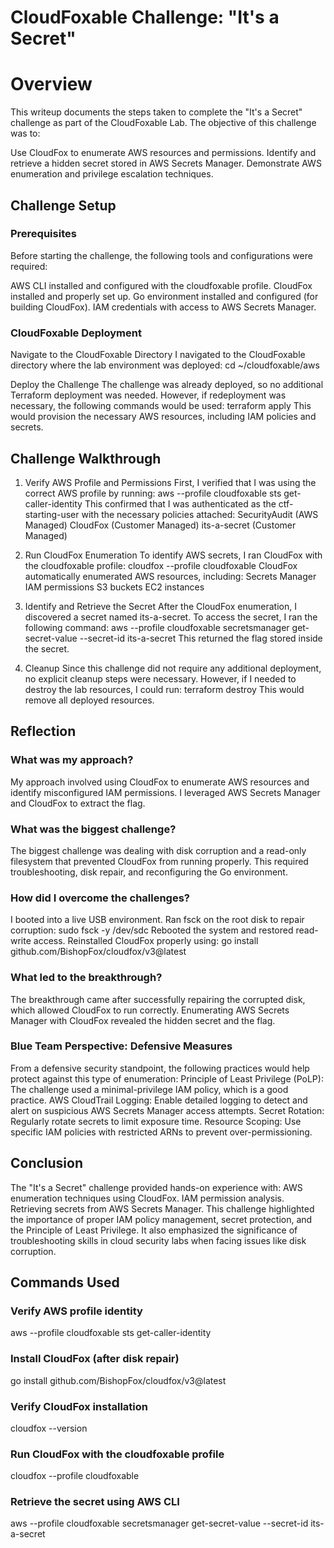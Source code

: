 # CloudFoxable Challenge: "It's a Secret"

# Overview
This writeup documents the steps taken to complete the "It's a Secret" challenge as part of the CloudFoxable Lab. The objective of this challenge was to:

Use CloudFox to enumerate AWS resources and permissions.
Identify and retrieve a hidden secret stored in AWS Secrets Manager.
Demonstrate AWS enumeration and privilege escalation techniques.

## Challenge Setup

###  Prerequisites
Before starting the challenge, the following tools and configurations were required:

 AWS CLI installed and configured with the cloudfoxable profile.
 CloudFox installed and properly set up.
 Go environment installed and configured (for building CloudFox).
 IAM credentials with access to AWS Secrets Manager.

### CloudFoxable Deployment
Navigate to the CloudFoxable Directory I navigated to the CloudFoxable directory where the lab environment was deployed:
cd ~/cloudfoxable/aws

Deploy the Challenge The challenge was already deployed, so no additional Terraform deployment was needed. However, if redeployment was necessary, the following commands would be used:
terraform apply
This would provision the necessary AWS resources, including IAM policies and secrets.

## Challenge Walkthrough
 1. Verify AWS Profile and Permissions
First, I verified that I was using the correct AWS profile by running:
aws --profile cloudfoxable sts get-caller-identity
This confirmed that I was authenticated as the ctf-starting-user with the necessary policies attached:
SecurityAudit (AWS Managed)
CloudFox (Customer Managed)
its-a-secret (Customer Managed)

 2. Run CloudFox Enumeration
To identify AWS secrets, I ran CloudFox with the cloudfoxable profile:
cloudfox --profile cloudfoxable
CloudFox automatically enumerated AWS resources, including:
Secrets Manager
IAM permissions
S3 buckets
EC2 instances

 3. Identify and Retrieve the Secret
After the CloudFox enumeration, I discovered a secret named its-a-secret.
To access the secret, I ran the following command:
aws --profile cloudfoxable secretsmanager get-secret-value --secret-id its-a-secret
This returned the flag stored inside the secret.

 4. Cleanup
Since this challenge did not require any additional deployment, no explicit cleanup steps were necessary.
However, if I needed to destroy the lab resources, I could run:
terraform destroy
This would remove all deployed resources.

## Reflection

### What was my approach?
My approach involved using CloudFox to enumerate AWS resources and identify misconfigured IAM permissions.
I leveraged AWS Secrets Manager and CloudFox to extract the flag.

### What was the biggest challenge?
The biggest challenge was dealing with disk corruption and a read-only filesystem that prevented CloudFox from running properly.
This required troubleshooting, disk repair, and reconfiguring the Go environment.

### How did I overcome the challenges?
I booted into a live USB environment.
Ran fsck on the root disk to repair corruption:
sudo fsck -y /dev/sdc
Rebooted the system and restored read-write access.
Reinstalled CloudFox properly using:
go install github.com/BishopFox/cloudfox/v3@latest

### What led to the breakthrough?
The breakthrough came after successfully repairing the corrupted disk, which allowed CloudFox to run correctly.
Enumerating AWS Secrets Manager with CloudFox revealed the hidden secret and the flag.

### Blue Team Perspective: Defensive Measures
From a defensive security standpoint, the following practices would help protect against this type of enumeration:
Principle of Least Privilege (PoLP): The challenge used a minimal-privilege IAM policy, which is a good practice.
AWS CloudTrail Logging: Enable detailed logging to detect and alert on suspicious AWS Secrets Manager access attempts.
Secret Rotation: Regularly rotate secrets to limit exposure time.
Resource Scoping: Use specific IAM policies with restricted ARNs to prevent over-permissioning.

## Conclusion
The "It's a Secret" challenge provided hands-on experience with:
AWS enumeration techniques using CloudFox.
IAM permission analysis.
Retrieving secrets from AWS Secrets Manager.
This challenge highlighted the importance of proper IAM policy management, secret protection, and the Principle of Least Privilege.
It also emphasized the significance of troubleshooting skills in cloud security labs when facing issues like disk corruption.

## Commands Used
### Verify AWS profile identity
aws --profile cloudfoxable sts get-caller-identity  

### Install CloudFox (after disk repair)
go install github.com/BishopFox/cloudfox/v3@latest  

### Verify CloudFox installation
cloudfox --version  

### Run CloudFox with the cloudfoxable profile
cloudfox --profile cloudfoxable  

### Retrieve the secret using AWS CLI
aws --profile cloudfoxable secretsmanager get-secret-value --secret-id its-a-secret